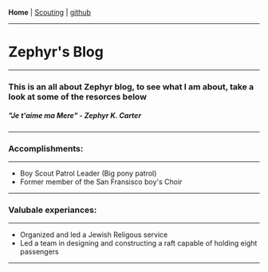 
**Home** \| <a href="LINK" target="_blank" rel="noopener noreferrer">Scouting</a> \| <a href="LINK" target="_blank" rel="noopener noreferrer">github</a>

  <hr>

<h1>Zephyr's Blog</h1>

  <hr>
  
<h3>This is an all about Zephyr blog, to see what I am about, take a look at some of the resorces below</hr>
<h5><i>"Je t'aime ma Mere" - Zephyr K. Carter</i></h5>

  <hr>

<h3>Accomplishments:</h3>

  <hr>

<ul>

<li>Boy Scout Patrol Leader (Big pony patrol)</li>
<li>Former member of the San Fransisco boy's Choir</li>
  
</ul>

  <hr>

<h3>Valubale experiances:</h3>

  <hr>

<ul>

<li>Organized and led a Jewish Religous service</li>
<li>Led a team in designing and constructing a raft capable of holding eight passengers </li>
  
</ul>

  <hr>








  
  
